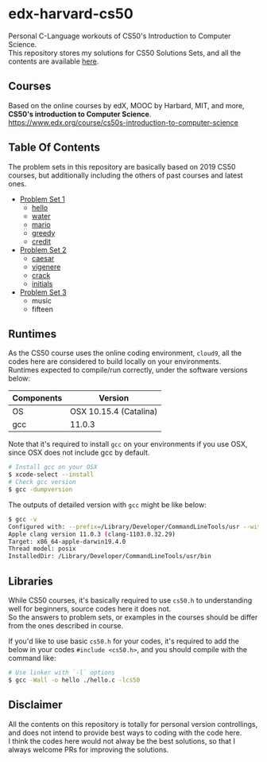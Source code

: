 # edx-harvard-cs50

Personal C-Language workouts of CS50's Introduction to Computer Science.  
This repository stores my solutions for CS50 Solutions Sets, and all the contents are available [here](https://cs50.harvard.edu/x/2019/).  

## Courses

Based on the online courses by edX, MOOC by Harbard, MIT, and more, **CS50's introduction to Computer Science**.  
<https://www.edx.org/course/cs50s-introduction-to-computer-science>

## Table Of Contents

The problem sets in this repository are basically based on 2019 CS50 courses, but additionally including the others of past courses and latest ones.  

- [Problem Set 1](https://github.com/hwakabh/edx-harvard-cs50/tree/master/pset1)
  - [hello](https://github.com/hwakabh/edx-harvard-cs50/tree/master/pset1/hello)
  - [water](https://github.com/hwakabh/edx-harvard-cs50/tree/master/pset1/water)
  - [mario](https://github.com/hwakabh/edx-harvard-cs50/tree/master/pset1/mario)
  - [greedy](https://github.com/hwakabh/edx-harvard-cs50/tree/master/pset1/greedy)
  - [credit](https://github.com/hwakabh/edx-harvard-cs50/tree/master/pset1/credit)
- [Problem Set 2](https://github.com/hwakabh/edx-harvard-cs50/tree/master/pset2)
  - [caesar](https://github.com/hwakabh/edx-harvard-cs50/tree/master/pset2/caesar)
  - [vigenere](https://github.com/hwakabh/edx-harvard-cs50/tree/master/pset2/vigenere)
  - [crack](https://github.com/hwakabh/edx-harvard-cs50/tree/master/pset2/crack)
  - [initials](https://github.com/hwakabh/edx-harvard-cs50/tree/master/pset2/initials)
- [Problem Set 3](https://github.com/hwakabh/edx-harvard-cs50/tree/master/pset3)
  - music
  - fifteen

## Runtimes

As the CS50 course uses the online coding environment, `cloud9`, all the codes here are considered to build locally on your environments.  
Runtimes expected to compile/run correctly, under the software versions below:  

| Components | Version |
| --- | --- |
| OS | OSX 10.15.4 (Catalina) |
| gcc | 11.0.3 |

Note that it's required to install `gcc` on your environments if you use OSX, since OSX does not include gcc by default.  

```bash
# Install gcc on your OSX
$ xcode-select --install
# Check gcc version
$ gcc -dumpversion
```

The outputs of detailed version with `gcc` might be like below:  

```bash
$ gcc -v
Configured with: --prefix=/Library/Developer/CommandLineTools/usr --with-gxx-include-dir=/Library/Developer/CommandLineTools/SDKs/MacOSX.sdk/usr/include/c++/4.2.1
Apple clang version 11.0.3 (clang-1103.0.32.29)
Target: x86_64-apple-darwin19.4.0
Thread model: posix
InstalledDir: /Library/Developer/CommandLineTools/usr/bin
```

## Libraries

While CS50 courses, it's basically required to use `cs50.h` to understanding well for beginners, source codes here it does not.  
So the answers to problem sets, or examples in the courses should be differ from the ones described in course.  

If you'd like to use basic `cs50.h` for your codes, it's required to add the below in your codes `#include <cs50.h>`, and you should compile with the command like:

```bash
# Use linker with `-l` options
$ gcc -Wall -o hello ./hello.c -lcs50
```

## Disclaimer

All the contents on this repository is totally for personal version controllings, and does not intend to provide best ways to coding with the code here.  
I think the codes here would not alway be the best solutions, so that I always welcome PRs for improving the solutions.  
